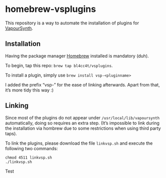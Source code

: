 homebrew-vsplugins
==================

This repository is a way to automate the installation of plugins for [VapourSynth](https://github.com/vapoursynth/vapoursynth).

Installation
------------

Having the package manager [Homebrew](https://brew.sh/) installed is mandatory (duh).

To begin, tap this repo: `brew tap bl4cc4t/vsplugins`.

To install a plugin, simply use `brew install vsp-<pluginname>`

I added the prefix “vsp-” for the ease of linking afterwards. Apart from that, it’s more tidy this way :)


Linking
-------

Since most of the plugins do not appear under `/usr/local/lib/vapoursynth` automatically, doing so requires an extra step.
(It’s impossible to link during the installation via hombrew due to some restrictions when using third party taps).

To link the plugins, please download the file `linkvsp.sh` and execute the following two commands:

```
chmod 4511 linkvsp.sh
./linkvsp.sh
```

Test
